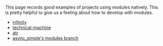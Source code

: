 This page records good examples of projects using modules natively. This is pretty helpful to give us a feeling 
about how to develop with modules.

- [infinity](https://github.com/infiniflow/infinity)
- [technical-machine](https://github.com/davidstone/technical-machine)
- [atr](https://github.com/kaimfrai/atr/tree/main)
- [async_simple's modules branch](https://github.com/alibaba/async_simple/tree/CXX20Modules)
